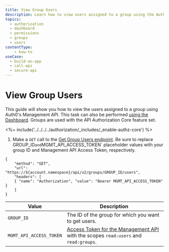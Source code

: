 ```yaml
---
title: View Group Users
description: Learn how to view users assigned to a group using the Auth0 Management API. For use with Auth0's API Authorization Core feature set.
topics:
  - authorization
  - dashboard
  - permissions
  - groups
  - users
contentType: 
    - how-to
useCase:
  - build-an-app
  - call-api
  - secure-api
---
```

# View Group Users

This guide will show you how to view the users assigned to a group using Auth0's Management API. This task can also be performed [using the Dashboard](/dashboard/guides/groups/view-group-users). Groups are used with the API Authorization Core feature set.

<%= include('../../../../authorization/_includes/_enable-authz-core') %>

1. Make a `GET` call to the [Get Group Users endpoint](/api/management/v2#!/groups/get_group_users). Be sure to replace GROUP_ID` and `MGMT_API_ACCESS_TOKEN` placeholder values with your group ID and Management API Access Token, respectively.

```har
{
	"method": "GET",
	"url": "https://${account.namespace}/api/v2/groups/GROUP_ID/users",
	"headers": [
   	{ "name": "Authorization", "value": "Bearer MGMT_API_ACCESS_TOKEN" }
	]
}
```

| **Value** | **Description** |
| - | - |
| `GROUP_ID` | Τhe ID of the group for which you want to get users. |
| `MGMT_API_ACCESS_TOKEN` | [Access Token for the Management API](/api/management/v2/tokens) with the scopes `read:users` and `read:groups`. |
